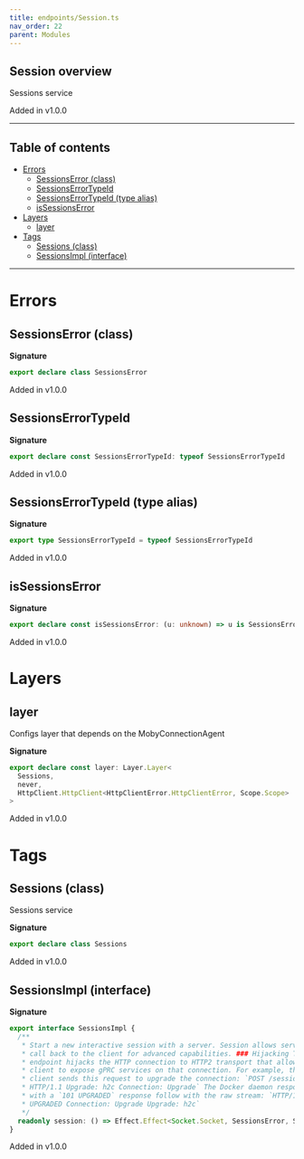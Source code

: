 ```yaml
---
title: endpoints/Session.ts
nav_order: 22
parent: Modules
---
```


## Session overview

Sessions service

Added in v1.0.0

---

<h2 class="text-delta">Table of contents</h2>

- [Errors](#errors)
  - [SessionsError (class)](#sessionserror-class)
  - [SessionsErrorTypeId](#sessionserrortypeid)
  - [SessionsErrorTypeId (type alias)](#sessionserrortypeid-type-alias)
  - [isSessionsError](#issessionserror)
- [Layers](#layers)
  - [layer](#layer)
- [Tags](#tags)
  - [Sessions (class)](#sessions-class)
  - [SessionsImpl (interface)](#sessionsimpl-interface)

---

# Errors

## SessionsError (class)

**Signature**

```ts
export declare class SessionsError
```

Added in v1.0.0

## SessionsErrorTypeId

**Signature**

```ts
export declare const SessionsErrorTypeId: typeof SessionsErrorTypeId
```

Added in v1.0.0

## SessionsErrorTypeId (type alias)

**Signature**

```ts
export type SessionsErrorTypeId = typeof SessionsErrorTypeId
```

Added in v1.0.0

## isSessionsError

**Signature**

```ts
export declare const isSessionsError: (u: unknown) => u is SessionsError
```

Added in v1.0.0

# Layers

## layer

Configs layer that depends on the MobyConnectionAgent

**Signature**

```ts
export declare const layer: Layer.Layer<
  Sessions,
  never,
  HttpClient.HttpClient<HttpClientError.HttpClientError, Scope.Scope>
>
```

Added in v1.0.0

# Tags

## Sessions (class)

Sessions service

**Signature**

```ts
export declare class Sessions
```

Added in v1.0.0

## SessionsImpl (interface)

**Signature**

```ts
export interface SessionsImpl {
  /**
   * Start a new interactive session with a server. Session allows server to
   * call back to the client for advanced capabilities. ### Hijacking This
   * endpoint hijacks the HTTP connection to HTTP2 transport that allows the
   * client to expose gPRC services on that connection. For example, the
   * client sends this request to upgrade the connection: `POST /session
   * HTTP/1.1 Upgrade: h2c Connection: Upgrade` The Docker daemon responds
   * with a `101 UPGRADED` response follow with the raw stream: `HTTP/1.1 101
   * UPGRADED Connection: Upgrade Upgrade: h2c`
   */
  readonly session: () => Effect.Effect<Socket.Socket, SessionsError, Scope.Scope>
}
```

Added in v1.0.0
